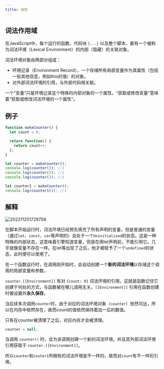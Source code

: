 ```yaml
---
title: 闭包
---
```


## 词法作用域

在JavaScript中，每个运行的函数，代码块 `{...}` 以及整个脚本，都有一个被称为词法环境（Lexical Environment）的内部（隐藏）的关联对象。

词法环境对象由两部分组成：

- 环境记录（Environment Record），一个存储所有局部变量作为其属性（包括一些其他信息，例如this的值）的对象。
- 对外部词法环境的引用，与外部代码相关联。

一个“变量”只是环境记录这个特殊的内部对象的一个属性。“获取或修改变量”意味着“获取或修改词法环境的一个属性”。

## 例子

```js
function makeCounter() {
  let count = 0;

  return function() {
    return count++;
  };
}

let counter = makeCounter();
console.log(counter()); //1
console.log(counter()); //2
console.log(counter()); //3

let counter1 = makeCounter();
console.log(counter1()); //1

```

## 解释

![202211251729758](https://upload.kinda.info/image/202211251729758.png)

在脚本开始运行时，词法环境已经预先填充了所有声明的变量，但是普通的变量（通过`let`、`const`、`var`等声明的）会处于一个`Uninitialized`的状态。这是一种特殊的内部状态，这意味着引擎知道变量，但是在用let声明前，不能引用它。几乎就像变量不存在一样。在let等出现了之后，他才被赋予了一个`undefined`的状态，此时便可以使用了。

在一个函数运行时，在调用刚开始时，会自动创建一个**新的词法环境**以存储这个调用的局部变量和参数。

`counter.[[Environment]]` 有对 `{count: 0}` 词法环境的引用。这就是函数记住它创建于何处的方式，与函数被在哪儿调用无关。`[[Environment]]` 引用在函数创建时被设置并**永久保存**。

当后续多次调用`counter`时，由于对应的词法环境对象（`counter`）依然可达，所以在内存中依然存在，故而count的值依然保持着加一后的数值。

只有在counter被清理了之后，对应内存才会被清理。

```js
counter = null;
```

当调用 `counter()` 时，会为该调用创建一个新的词法环境，并且其外部词法环境引用获取于 `counter.[[Environment]]`。

所以`counter`和`couter1`所拥有的词法环境是不一样的，故而对`count`有不一样的引用。